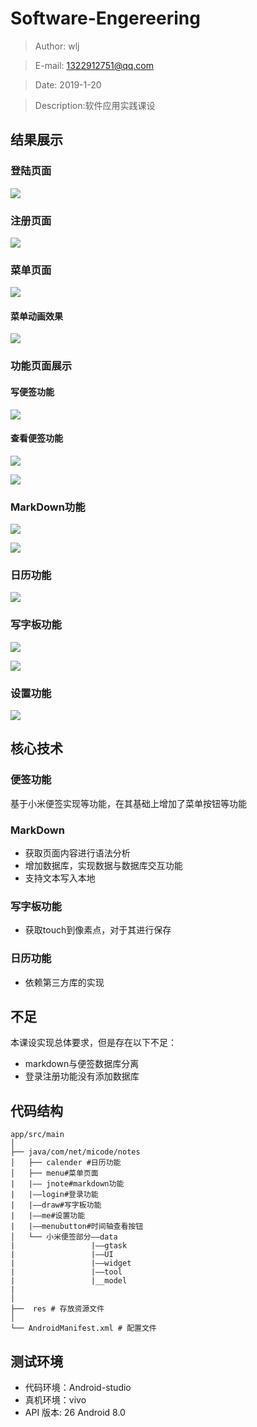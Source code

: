 # Software-Engereering
> Author: wlj

> E-mail: 1322912751@qq.com

> Date: 2019-1-20

>Description:软件应用实践课设

## 结果展示

### 登陆页面

![](./images/r1.png)

### 注册页面

![](./images/r2.png)

### 菜单页面

![](./images/r3.png)

#### 菜单动画效果
![](./images/r4.png)

### 功能页面展示

#### 写便签功能

![](./images/r14.png)

#### 查看便签功能

![](./images/r5.png)

![](./images/r6.png)

### MarkDown功能

![](./images/r10.png)

![](./images/r12.png)

### 日历功能

![](./images/r7.png)

### 写字板功能

![](./images/r8.png)

![](./images/r15.png)

### 设置功能

![](./images/r9.png)

## 核心技术

### 便签功能
基于小米便签实现等功能，在其基础上增加了菜单按钮等功能

### MarkDown
* 获取页面内容进行语法分析
* 增加数据库，实现数据与数据库交互功能
* 支持文本写入本地

### 写字板功能
* 获取touch到像素点，对于其进行保存

### 日历功能
* 依赖第三方库的实现


## 不足
本课设实现总体要求，但是存在以下不足：

* markdown与便签数据库分离
* 登录注册功能没有添加数据库

## 代码结构
```
app/src/main
│
├── java/com/net/micode/notes
│   ├── calender #日历功能
│   ├── menu#菜单页面
|   |—— jnote#markdown功能
|   |——login#登录功能
|   |——draw#写字板功能
|   |——me#设置功能
|   |——menubutton#时间轴查看按钮
│   └── 小米便签部分——data
|                 |——gtask
|                 |——UI
|                 |——widget
|                 |——tool
|                 |__model
|
│ 
├──  res # 存放资源文件
│
└── AndroidManifest.xml # 配置文件
```

## 测试环境

* 代码环境：Android-studio 
* 真机环境：vivo
* API 版本: 26 Android 8.0
